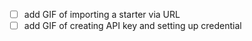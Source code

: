 - [ ] add GIF of importing a starter via URL
- [ ] add GIF of creating API key and setting up credential
